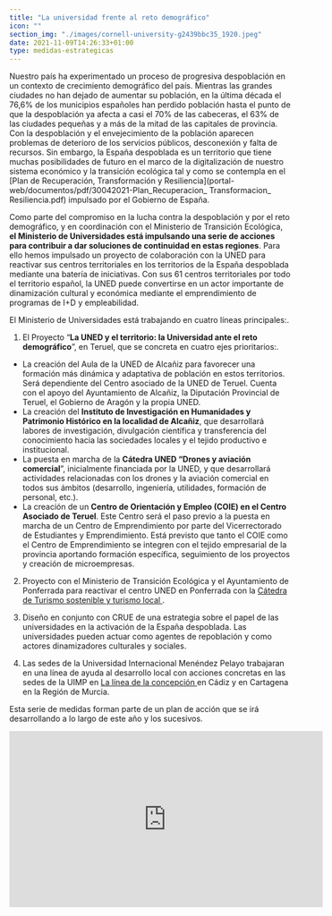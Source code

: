 ```yaml
---
title: "La universidad frente al reto demográfico"
icon: ""
section_img: "./images/cornell-university-g2439bbc35_1920.jpeg"
date: 2021-11-09T14:26:33+01:00
type: medidas-estrategicas
---
```

Nuestro país ha experimentado un proceso de progresiva despoblación en un contexto de crecimiento demográfico del país. Mientras las grandes ciudades no han dejado de aumentar su población, en la última década el 76,6% de los municipios españoles han perdido población hasta el punto de que la despoblación ya afecta a casi el 70% de las cabeceras, el 63% de las ciudades pequeñas y a más de la mitad de las capitales de provincia. Con la despoblación y el envejecimiento de la población aparecen problemas de deterioro de los servicios públicos, desconexión y falta de recursos. Sin embargo, la España despoblada es un territorio que tiene muchas posibilidades de futuro en el marco de la digitalización de nuestro sistema económico y la transición ecológica tal y como se contempla en el [Plan de Recuperación, Transformación y Resiliencia](portal-web/documentos/pdf/30042021-Plan_Recuperacion_ Transformacion_ Resiliencia.pdf) impulsado por el Gobierno de España.  

Como parte del compromiso en la lucha contra la despoblación y por el reto demográfico, y en coordinación con el Ministerio de Transición Ecológica, **el Ministerio de Universidades está impulsando una serie de acciones para contribuir a dar soluciones de continuidad en estas regiones**. Para ello hemos impulsado un proyecto de colaboración con la UNED para reactivar sus centros territoriales en los territorios de la España despoblada mediante una batería de iniciativas. Con sus 61 centros territoriales por todo el territorio español, la UNED puede convertirse en un actor importante de dinamización cultural y económica mediante el emprendimiento de programas de I+D y empleabilidad.  

El Ministerio de Universidades está trabajando en cuatro líneas principales:.  

1. El Proyecto “**La UNED y el territorio: la Universidad ante el reto demográfico**”, en Teruel, que se concreta en cuatro ejes prioritarios:.  

- La creación del Aula de la UNED de Alcañiz para favorecer una formación más dinámica y adaptativa de población en estos territorios. Será dependiente del Centro asociado de la UNED de Teruel. Cuenta con el apoyo del Ayuntamiento de Alcañiz, la Diputación Provincial de Teruel, el Gobierno de Aragón y la propia UNED.  
- La creación del **Instituto de Investigación en Humanidades y Patrimonio Histórico en la localidad de Alcañiz**, que desarrollará labores de investigación, divulgación científica y transferencia del conocimiento hacia las sociedades locales y el tejido productivo e institucional.  
- La puesta en marcha de la **Cátedra UNED “Drones y aviación comercial**”, inicialmente financiada por la UNED, y que desarrollará actividades relacionadas con los drones y la aviación comercial en todos sus ámbitos (desarrollo, ingeniería, utilidades, formación de personal, etc.).  
- La creación de un **Centro de Orientación y Empleo (COIE) en el Centro Asociado de Teruel**. Este Centro será el paso previo a la puesta en marcha de un Centro de Emprendimiento por parte del Vicerrectorado de Estudiantes y Emprendimiento. Está previsto que tanto el COIE como el Centro de Emprendimiento se integren con el tejido empresarial de la provincia aportando formación específica, seguimiento de los proyectos y creación de microempresas.  
2. Proyecto con el Ministerio de Transición Ecológica y el Ayuntamiento de Ponferrada para reactivar el centro UNED en Ponferrada con la <a href="http://portal.uned.es/portal/page?_pageid=93,69793277&_dad=portal&_schema=PORTAL " target="_blank"  >Cátedra de Turismo sostenible y turismo local <i class="fas fa-external-link-alt"></i></a>.  

3. Diseño en conjunto con CRUE de una estrategia sobre el papel de las universidades en la activación de la España despoblada. Las universidades pueden actuar como agentes de repoblación y como actores dinamizadores culturales y sociales.  

4. Las sedes de la Universidad Internacional Menéndez Pelayo trabajaran en una línea de ayuda al desarrollo local con acciones concretas en las sedes de la UIMP en <a href="http://www.uimp.es/sedes/linea-de-la-concepcion.html" target="_blank"  >La línea de la concepción <i class="fas fa-external-link-alt"></i></a> en Cádiz y en Cartagena en la Región de Murcia.  

Esta serie de medidas forman parte de un plan de acción que se irá desarrollando a lo largo de este año y los sucesivos.


<iframe width="560" height="315" src="https://www.youtube.com/embed/wzwOAE_Kf0U" title="YouTube video player" frameborder="0" allow="accelerometer; autoplay; clipboard-write; encrypted-media; gyroscope; picture-in-picture" allowfullscreen></iframe>